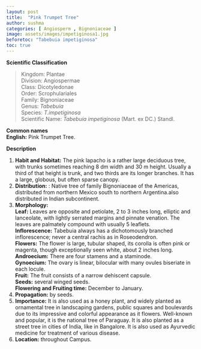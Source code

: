 ```yaml
---
layout: post
title:  "Pink Trumpet Tree"
author: sushma
categories: [ Angiosperm , Bignoniaceae ]
image: assets/images/impetiginosa1.jpg
beforetoc: "Tabebuia impetiginosa"
toc: true
---
```

  
**Scientific Classification**  
>Kingdom:			Plantae  
>Division:			Angiospermae  
>Class:				Dicotyledonae  
>Order:				Scrophulariales  
>Family:			Bignoniaceae  
>Genus:				*Tabebuia*  
>Species:			*T.impetiginosa*  
>Scientific Name:	*Tabebuia impetiginosa* (Mart. ex DC.) Standl.       
  
**Common names**  
**English:** Pink Trumpet Tree.  
  
**Description**  
1. **Habit and Habitat:** The pink lapacho is a rather large deciduous tree, with trunks sometimes reaching 8 dm width and 30 m height. Usually a third of that height is trunk, and two thirds are its longer branches. It has a large, globous, but often sparse canopy.  
2. **Distribution:** :  Native tree of family Bignoniaceae of the Americas, distributed from northern Mexico south to northern Argentina.also distributed in Indian subcontinent.  
3. **Morphology:**  
**Leaf:** Leaves are opposite and petiolate, 2 to 3 inches long, elliptic and lanceolate, with lightly serrated margins and pinnate venation. The leaves are palmately compound with usually 5 leaflets.  
**Inflorescence:** Tabebuia always has a dichotomously branched inflorescence; never a central rachis as in Roseodendron.  
**Flowers:** The flower is large, tubular shaped, its corolla is often pink or magenta, though exceptionally seen white, about 2 inches long.  
**Androecium:** There are four stamens and a staminode.  
**Gynoecium:** The ovary is linear, bilocular with many ovules biseriate in each locule.  
**Fruit:** The fruit consists of a narrow dehiscent capsule.  
**Seeds:** several winged seeds.  
**Flowering and Fruiting time:** December to January.  
4. **Propagation:** by seeds.  
5. **Importance:** It is also used as a honey plant, and widely planted as ornamental tree in landscaping gardens, public squares and boulevards due to its impressive and colorful appearance as it flowers. Well-known and popular, it is the national tree of Paraguay.  It is also planted as a street tree in cities of India, like in Bangalore. It is also used as Ayurvedic medicine for treatment of various disease.  
6. **Location:** throughout Campus.  
  

